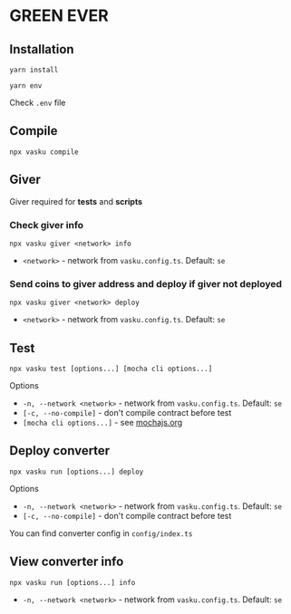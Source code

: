 # GREEN EVER

## Installation

```shell
yarn install
```
```shell
yarn env
```

Check `.env` file

## Compile

```shell
npx vasku compile
```

## Giver

Giver required for **tests** and **scripts**

### Check giver info

```shell
npx vasku giver <network> info
```

* `<network>` - network from `vasku.config.ts`. Default: `se`

### Send coins to giver address and deploy if giver not deployed

```shell
npx vasku giver <network> deploy
```

* `<network>` - network from `vasku.config.ts`. Default: `se`

## Test

```shell
npx vasku test [options...] [mocha cli options...]
```

Options

* `-n, --network <network>` - network from `vasku.config.ts`. Default: `se`
* `[-c, --no-compile]` - don't compile contract before test
* `[mocha cli options...]` - see [mochajs.org](https://mochajs.org/#command-line-usage)

## Deploy converter

```shell
npx vasku run [options...] deploy
```

Options

* `-n, --network <network>` - network from `vasku.config.ts`. Default: `se`
* `[-c, --no-compile]` - don't compile contract before test

You can find converter config in `config/index.ts`

## View converter info

```shell
npx vasku run [options...] info
```

* `-n, --network <network>` - network from `vasku.config.ts`. Default: `se`
